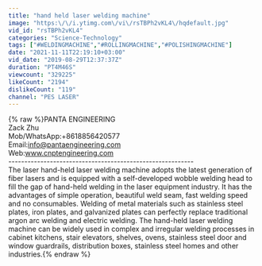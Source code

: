 ```yaml
---
title: "hand held laser welding machine"
image: "https:\/\/i.ytimg.com\/vi\/rsTBPh2vKL4\/hqdefault.jpg"
vid_id: "rsTBPh2vKL4"
categories: "Science-Technology"
tags: ["#WELDINGMACHINE","#ROLLINGMACHINE","#POLISHINGMACHINE"]
date: "2021-11-11T22:19:10+03:00"
vid_date: "2019-08-29T12:37:37Z"
duration: "PT4M46S"
viewcount: "329225"
likeCount: "2194"
dislikeCount: "119"
channel: "PES LASER"
---
```

{% raw %}PANTA ENGINEERING<br />Zack Zhu<br />Mob/WhatsApp:+8618856420577<br />Email:info@pantaengineering.com<br />Web:www.cnptengineering.com<br />----------------------------------------------------------<br />The laser hand-held laser welding machine adopts the latest generation of fiber lasers and is equipped with a self-developed wobble welding head to fill the gap of hand-held welding in the laser equipment industry. It has the advantages of simple operation, beautiful weld seam, fast welding speed and no consumables. Welding of metal materials such as stainless steel plates, iron plates, and galvanized plates can perfectly replace traditional argon arc welding and electric welding. The hand-held laser welding machine can be widely used in complex and irregular welding processes in cabinet kitchens, stair elevators, shelves, ovens, stainless steel door and window guardrails, distribution boxes, stainless steel homes and other industries.{% endraw %}
